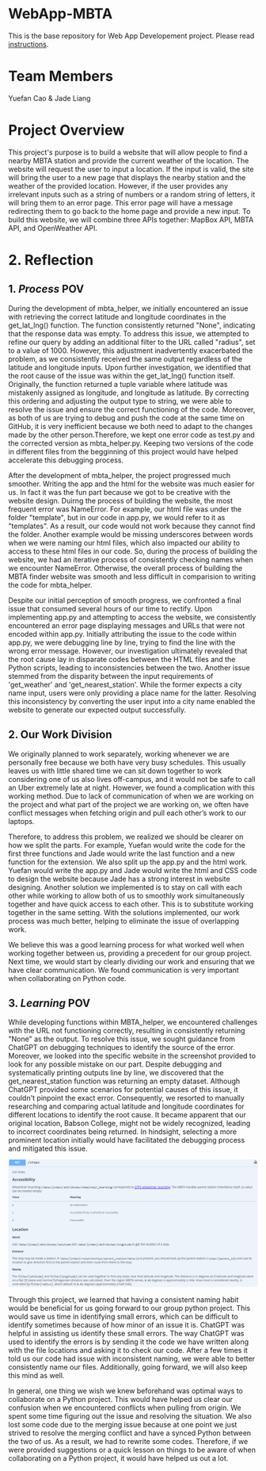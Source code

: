# WebApp-MBTA
 This is the base repository for Web App Developement project. Please read [instructions](instructions.md). 

# Team Members
Yuefan Cao & Jade Liang

# Project Overview
This project's purpose is to build a website that will allow people to find a nearby MBTA station and provide the current weather of the location. The website will request the user to input a location. If the input is valid, the site will bring the user to a new page that displays the nearby station and the weather of the provided location. However, if the user provides any irrelevant inputs such as a string of numbers or a random string of letters, it will bring them to an error page. This error page will have a message redirecting them to go back to the home page and provide a new input. To build this website, we will combine three APIs together: MapBox API, MBTA API, and OpenWeather API. 

# 2. Reflection
 ## 1. *Process* POV
During the development of mbta_helper, we initially encountered an issue with retrieving the correct latitude and longitude coordinates in the get_lat_lng() function. The function consistently returned "None", indicating that the response data was empty. To address this issue, we attempted to refine our query by adding an additional filter to the URL called "radius", set to a value of 1000. However, this adjustment inadvertently exacerbated the problem, as we consistently received the same output regardless of the latitude and longitude inputs. Upon further investigation, we identified that the root cause of the issue was within the get_lat_lng() function itself. Originally, the function returned a tuple variable where latitude was mistakenly assigned as longitude, and longitude as latitude. By correcting this ordering and adjusting the output type to string, we were able to resolve the issue and ensure the correct functioning of the code. Moreover, as both of us are trying to debug and push the code at the same time on GitHub, it is very inefficient because we both need to adapt to the changes made by the other person.Therefore, we kept one error code as test.py and the corrected version as mbta_helper.py. Keeping two versions of the code in different files from the begginning of this project would have helped accelerate this debugging process. 

After the development of mbta_helper, the project progressed much smoother. Writing the app and the html for the website was much easier for us. In fact it was the fun part because we got to be creative with the website design. Duirng the process of building the website, the most frequent error was NameError. For example, our html file was under the folder "template", but in our code in app.py, we would refer to it as "templates". As a result, our code would not work because they cannot find the folder. Another example would be missing underscores between words when we were naming our html files, which also impacted our ability to access to these html files in our code. So, during the process of building the website, we had an iterative process of consistently checking names when we encounter NameError. Otherwise, the overall process of building the MBTA finder website was smooth and less difficult in comparision to writing the code for mbta_helper.

Despite our initial perception of smooth progress, we confronted a final issue that consumed several hours of our time to rectify. Upon implementing app.py and attempting to access the website, we consistently encountered an error page displaying messages and URLs that were not encoded within app.py. Initially attributing the issue to the code within app.py, we were debugging line by line, trying to find the line with the wrong error message. However, our investigation ultimately revealed that the root cause lay in disparate codes between the HTML files and the Python scripts, leading to inconsistencies between the two. Another issue stemmed from the disparity between the input requirements of 'get_weather' and 'get_nearest_station'. While the former expects a city name input, users were only providing a place name for the latter. Resolving this inconsistency by converting the user input into a city name enabled the website to generate our expected output successfully.

 ## 2. Our Work Division
We originally planned to work separately, working whenever we are personally free because we both have very busy schedules. This usually leaves us with little shared time we can sit down together to work considering one of us also lives off-campus, and it would not be safe to call an Uber extremely late at night. However, we found a complication with this working method. Due to lack of communication of when we are working on the project and what part of the project we are working on, we often have conflict messages when fetching origin and pull each other’s work to our laptops.  

Therefore, to address this problem, we realized we should be clearer on how we split the parts. For example, Yuefan would write the code for the first three functions and Jade would write the last function and a new function for the extension. We also split up the app.py and the html work. Yuefan would write the app.py and Jade would write the html and CSS code to design the website because Jade has a strong interest in website designing. Another solution we implemented is to stay on call with each other while working to allow both of us to smoothly work simultaneously together and have quick access to each other. This is to substitute working together in the same setting. With the solutions implemented, our work process was much better, helping to eliminate the issue of overlapping work.  

We believe this was a good learning process for what worked well when working together between us, providing a precedent for our group project. Next time, we would start by clearly dividing our work and ensuring that we have clear communication. We found communication is very important when collaborating on Python code. 
## 3. *Learning* POV

While developing functions within MBTA_helper, we encountered challenges with the URL not functioning correctly, resulting in consistently returning "None" as the output. To resolve this issue, we sought guidance from ChatGPT on debugging techniques to identify the source of the error. Moreover, we looked into the specific website in the screenshot provided to look for any possible mistake on our part. Despite debugging and systematically printing outputs line by line, we discovered that the get_nearest_station function was returning an empty dataset. Although ChatGPT provided some scenarios for potential causes of this issue, it couldn't pinpoint the exact error. Consequently, we resorted to manually researching and comparing actual latitude and longitude coordinates for different locations to identify the root cause. It became apparent that our original location, Babson College, might not be widely recognized, leading to incorrect coordinates being returned. In hindsight, selecting a more prominent location initially would have facilitated the debugging process and mitigated this issue.

![alt text](image.png)

Through this project, we learned that having a consistent naming habit would be beneficial for us going forward to our group python project. This would save us time in identifying small errors, which can be difficult to identify sometimes because of how minor of an issue it is. ChatGPT was helpful in assisting us identify these small errors. The way ChatGPT was used to identify the errors is by sending it the code we have written along with the file locations and asking it to check our code. After a few times it told us our code had issue with inconsistent naming, we were able to better consistently name our files. Additionally, going forward, we will also keep this mind as well.  

In general, one thing we wish we knew beforehand was optimal ways to collaborate on a Python project. This would have helped us clear our confusion when we encountered conflicts when pulling from origin. We spent some time figuring out the issue and resolving the situation. We also lost some code due to the merging issue because at one point we just strived to resolve the merging conflict and have a synced Python between the two of us. As a result, we had to rewrite some codes. Therefore, if we were provided suggestions or a quick lesson on things to be aware of when collaborating on a Python project, it would have helped us out a lot.  
